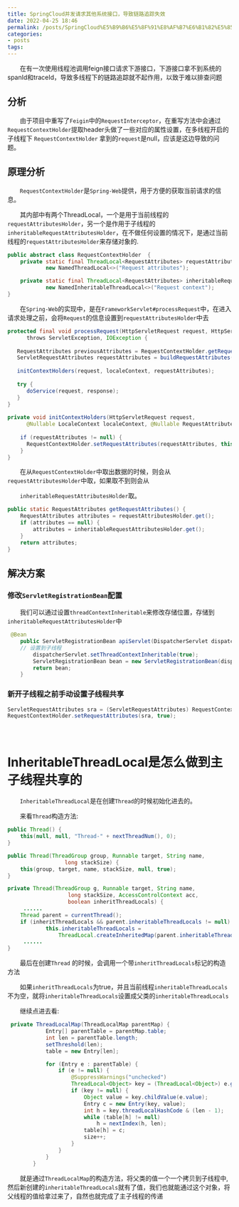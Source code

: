 ```yaml
---
title: SpringCloud并发请求其他系统接口，导致链路追踪失效
date: 2022-04-25 18:46
permalink: /posts/SpringCloud%E5%B9%B6%E5%8F%91%E8%AF%B7%E6%B1%82%E5%85%B6%E4%BB%96%E7%B3%BB%E7%BB%9F%E6%8E%A5%E5%8F%A3%EF%BC%8C%E5%AF%BC%E8%87%B4%E9%93%BE%E8%B7%AF%E8%BF%BD%E8%B8%AA%E5%A4%B1%E6%95%88
categories:
- posts
tags: 
---
```

　　在有一次使用线程池调用feign接口请求下游接口，下游接口拿不到系统的spanId和traceId，导致多线程下的链路追踪就不起作用，以致于难以排查问题

## 分析

　　由于项目中重写了`Feigin`中的`RequestInterceptor`，在重写方法中会通过`RequestContextHolder`提取header头做了一些对应的属性设置，在多线程开启的子线程下 `RequestContextHolder` 拿到的`request`是null，应该是这边导致的问题。

## 原理分析

　　`RequestContextHolder`是`Spring-Web`提供，用于方便的获取当前请求的信息。

　　其内部中有两个ThreadLocal，一个是用于当前线程的`requestAttributesHolder`，另一个是作用于子线程的`inheritableRequestAttributesHolder`，在不做任何设置的情况下，是通过当前线程的`requestAttributesHolder`来存储对象的.

```java
public abstract class RequestContextHolder  {
	private static final ThreadLocal<RequestAttributes> requestAttributesHolder =
			new NamedThreadLocal<>("Request attributes");

	private static final ThreadLocal<RequestAttributes> inheritableRequestAttributesHolder =
			new NamedInheritableThreadLocal<>("Request context");
}
```

　　在`Spring-Web`的实现中，是在`FrameworkServlet#processRequest`中，在进入请求处理之前，会将`Request`的信息设置到`requestAttributesHolder`中去

```java
protected final void processRequest(HttpServletRequest request, HttpServletResponse response)
      throws ServletException, IOException {
​
   RequestAttributes previousAttributes = RequestContextHolder.getRequestAttributes();
   ServletRequestAttributes requestAttributes = buildRequestAttributes(request, response, previousAttributes);
​
   initContextHolders(request, localeContext, requestAttributes);
​
   try {
      doService(request, response);
   }
}
​
private void initContextHolders(HttpServletRequest request,
      @Nullable LocaleContext localeContext, @Nullable RequestAttributes requestAttributes) {
​
    if (requestAttributes != null) {
      RequestContextHolder.setRequestAttributes(requestAttributes, this.threadContextInheritable);
    }
}
```

　　在从`RequestContextHolder`中取出数据的时候，则会从`requestAttributesHolder`中取，如果取不到则会从

　　`inheritableRequestAttributesHolder`取。

```java
public static RequestAttributes getRequestAttributes() {
	RequestAttributes attributes = requestAttributesHolder.get();
	if (attributes == null) {
		attributes = inheritableRequestAttributesHolder.get();
	}
	return attributes;
}
```

## 解决方案

### 修改`ServletRegistrationBean`配置

　　我们可以通过设置`threadContextInheritable`来修改存储位置，存储到`inheritableRequestAttributesHolder`中

```java
 @Bean
    public ServletRegistrationBean apiServlet(DispatcherServlet dispatcherServlet) {
	// 设置到子线程
        dispatcherServlet.setThreadContextInheritable(true);
        ServletRegistrationBean bean = new ServletRegistrationBean(dispatcherServlet);
        return bean;
    }
```

### 新开子线程之前手动设置子线程共享

```java
ServletRequestAttributes sra = (ServletRequestAttributes) RequestContextHolder.getRequestAttributes();
RequestContextHolder.setRequestAttributes(sra, true);
```

　　‍

# InheritableThreadLocal是怎么做到主子线程共享的

　　`InheritableThreadLocal`是在创建`Thread`的时候初始化进去的。

　　来看`Thread`构造方法:

```java
public Thread() {
    this(null, null, "Thread-" + nextThreadNum(), 0);
}

public Thread(ThreadGroup group, Runnable target, String name,
                  long stackSize) {
    this(group, target, name, stackSize, null, true);
}

private Thread(ThreadGroup g, Runnable target, String name,
                   long stackSize, AccessControlContext acc,
                   boolean inheritThreadLocals) {
     ......
    Thread parent = currentThread();
    if (inheritThreadLocals && parent.inheritableThreadLocals != null)
            this.inheritableThreadLocals =
                ThreadLocal.createInheritedMap(parent.inheritableThreadLocals);
     ......
}
```

　　最后在创建`Thread` 的时候，会调用一个带`inheritThreadLocals`标记的构造方法

　　如果`inheritThreadLocals`为true，并且当前线程`inheritableThreadLocals`不为空，就将`inheritableThreadLocals`设置成父类的`inheritableThreadLocals`

　　继续点进去看:

```java
 private ThreadLocalMap(ThreadLocalMap parentMap) {
            Entry[] parentTable = parentMap.table;
            int len = parentTable.length;
            setThreshold(len);
            table = new Entry[len];

            for (Entry e : parentTable) {
                if (e != null) {
                    @SuppressWarnings("unchecked")
                    ThreadLocal<Object> key = (ThreadLocal<Object>) e.get();
                    if (key != null) {
                        Object value = key.childValue(e.value);
                        Entry c = new Entry(key, value);
                        int h = key.threadLocalHashCode & (len - 1);
                        while (table[h] != null)
                            h = nextIndex(h, len);
                        table[h] = c;
                        size++;
                    }
                }
            }
        }
```

　　就是通过`ThreadLocalMap`的构造方法，将父类的值一个一个拷贝到子线程中,然后新创建的`inheritableThreadLocals`就有了值，我们也就能通过这个对象，将父线程的值给拿过来了，自然也就完成了主子线程的传递

　　‍
